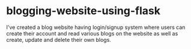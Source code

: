 # blogging-website-using-flask
I've created a blog website having login/signup system where users can create their account and read various blogs on the website as well as create, update and delete their own blogs.
